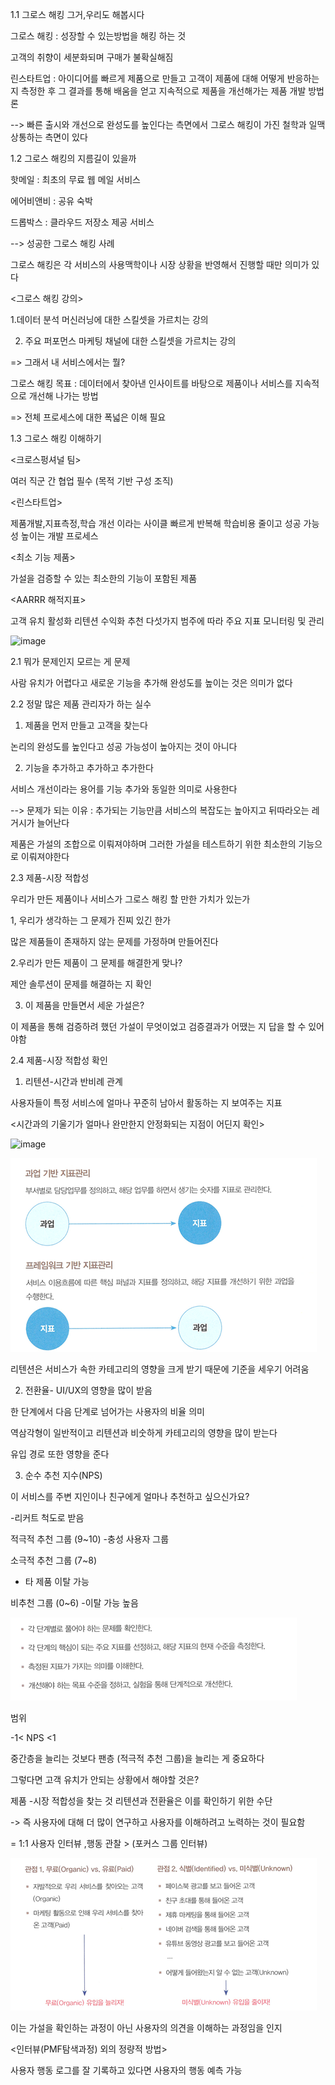 1.1  그로스 해킹 그거,우리도 해봅시다

그로스 해킹 : 성장할 수 있는방법을 해킹 하는 것

고객의 취향이 세분화되며 구매가 불확실해짐

린스타트업 : 아이디어를 빠르게 제품으로 만들고 고객이 제품에 대해 어떻게 반응하는 지 측정한 후 그 결과를 통해 배움을 얻고 지속적으로 제품을 개선해가는 제품 개발 방법론

--> 빠른 출시와 개선으로 완성도를 높인다는 측면에서 그로스 해킹이 가진 철학과 일맥상통하는 측면이 있다

1.2 그로스 해킹의 지름길이 있을까

핫메일 : 최초의 무료 웹 메일 서비스

에어비앤비 : 공유 숙박

드롭박스 : 클라우드 저장소 제공 서비스

--> 성공한 그로스 해킹 사례

그로스 해킹은 각 서비스의 사용맥학이나 시장 상황을 반영해서 진행할 때만 의미가 있다

<그로스 해킹 강의>

1.데이터 분석 머신러닝에 대한 스킬셋을 가르치는 강의

2. 주요 퍼포먼스 마케팅 채널에 대한 스킬셋을 가르치는 강의

=> 그래서 내 서비스에서는 뭘?

그로스 해킹 목표 : 데이터에서 찾아낸 인사이트를 바탕으로 제품이나 서비스를 지속적으로 개선해 나가는 방법

=> 전체 프로세스에 대한 폭넓은 이해 필요

1.3 그로스 해킹 이해하기

<크로스펑셔널 팀>

여러 직군 간 협업 필수 (목적 기반 구성 조직)

<린스타트업>

제품개발,지표측정,학습 개선 이라는 사이클 빠르게 반복해 학습비용 줄이고 성공 가능성 높이는 개발 프로세스

<최소 기능 제품>

가설을 검증할 수 있는 최소한의 기능이 포함된 제품

<AARRR 해적지표>

 고객 유치 활성화 리텐션 수익화 추천 다섯가지 범주에 따라 주요 지표 모니터링 및 관리

<img width="576" height="426" alt="image" src="https://github.com/user-attachments/assets/2c3243ee-cad0-40ba-93d4-ecc075f24477" />

 2.1 뭐가 문제인지 모르는 게 문제

사람 유치가 어렵다고 새로운 기능을 추가해 완성도를 높이는 것은 의미가 없다

2.2 정말 많은 제품 관리자가 하는 실수

1. 제품을 먼저 만들고 고객을 찾는다

논리의 완성도를 높인다고 성공 가능성이 높아지는 것이 아니다

2. 기능을 추가하고 추가하고 추가한다

서비스 개선이라는 용어를 기능 추가와 동일한 의미로 사용한다

--> 문제가 되는 이유 : 추가되는 기능만큼 서비스의 복잡도는 높아지고 뒤따라오는 레거시가 늘어난다

제품은 가설의 조합으로 이뤄져야하며 그러한 가설을 테스트하기 위한 최소한의 기능으로 이뤄져야한다

2.3 제품-시장 적합성

우리가 만든 제품이나 서비스가 그로스 해킹 할 만한 가치가 있는가

1, 우리가 생각하는 그 문제가 진찌 있긴 한가

많은 제품들이 존재하지 않는 문제를 가정하며 만들어진다

2.우리가 만든 제품이 그 문제를 해결한게 맞나?

제안 솔루션이 문제를 해결하는 지 확인

3. 이 제품을 만들면서 세운 가설은?

이 제품을 통해 검증하려 했던 가설이 무엇이었고 검증결과가 어땠는 지 답을 할 수 있어야함

2.4 제품-시장 적합성 확인

1. 리텐션-시간과 반비례 관계

사용자들이 특정 서비스에 얼마나 꾸준히 남아서 활동하는 지 보여주는 지표

<시간과의 기울기가 얼마나 완만한지 안정화되는 지점이 어딘지 확인>

<img width="330" height="87" alt="image" src="https://github.com/user-attachments/assets/e5d44520-ad12-4fce-ae9f-11923dd717ff" />

![alt text](image-1.png)

리텐션은 서비스가 속한 카테고리의 영향을 크게 받기 때문에 기준을 세우기 어려움

2. 전환율- UI/UX의 영향을 많이 받음

한 단계에서 다음 단계로 넘어가는 사용자의 비율 의미

역삼각형이 일반적이고 리텐션과 비숫하게 카테고리의 영향을 많이 받는다

유입 경로 또한 영향을 준다

3. 순수 추천 지수(NPS)

이 서비스를 주변 지인이나 친구에게 얼마나 추천하고 싶으신가요?

-리커트 척도로 받음

적극적 추천 그룹 (9~10)
-충성 사용자 그룹

소극적 추천 그룹 (7~8)
- 타 제품 이탈 가능

비추천 그룹 (0~6)
-이탈 가능 높음

![alt text](image-2.png)

범위

-1< NPS <1

중간층을 늘리는 것보다 팬층 (적극적 추천 그룹)을 늘리는 게 중요하다

그렇다면 고객 유치가 안되는 상황에서 해야할 것은?

제품 -시장 적합성을 찾는 것 리텐션과 전환율은 이를 확인하기 위한 수단

-> 즉 사용자에 대해 더 많이 연구하고 사용자를 이해하려고 노력하는 것이 필요함

= 1:1 사용자 인터뷰 ,행동 관찰 > (포커스 그룹 인터뷰)

![alt text](image-3.png)

이는 가설을 확인하는 과정이 아닌 사용자의 의견을 이해하는 과정임을 인지

<인터뷰(PMF탐색과정) 외의 정량적 방법>

사용자 행동 로그를 잘 기록하고 있다면 사용자의 행동 예측 가능


